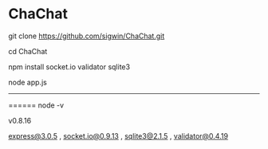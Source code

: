 ChaChat
=======

git clone https://github.com/sigwin/ChaChat.git

cd ChaChat

npm install socket.io validator sqlite3

node app.js

------------------------------------------------
======
node -v

v0.8.16
 
express@3.0.5 , 
socket.io@0.9.13 , 
sqlite3@2.1.5 , 
validator@0.4.19
